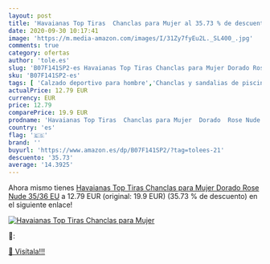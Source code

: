 ```yaml
---
layout: post
title: 'Havaianas Top Tiras  Chanclas para Mujer al 35.73 % de descuento'
date: 2020-09-30 10:17:41
image: 'https://m.media-amazon.com/images/I/31Zy7fyEu2L._SL400_.jpg'
comments: true
category: ofertas
author: 'tole.es'
slug: 'B07F141SP2-es Havaianas Top Tiras Chanclas para Mujer Dorado Rose Nude...'
sku: 'B07F141SP2-es'
tags: [ 'Calzado deportivo para hombre','Chanclas y sandalias de piscina para hombre','Sandalias de vestir para hombre','Zapatillas y calzado deportivo para hombre','Zapatos','Zapatos para hombre','Zapatos y complementos','chanclas', ]
actualPrice: 12.79 EUR
currency: EUR
price: 12.79
comparePrice: 19.9 EUR
prodname: 'Havaianas Top Tiras  Chanclas para Mujer  Dorado  Rose Nude   35/36 EU'
country: 'es'
flag: '🇪🇸'
brand: ''
buyurl: 'https://www.amazon.es/dp/B07F141SP2/?tag=tolees-21'
descuento: '35.73'
average: '14.3925'
---
```


Ahora mismo tienes [Havaianas Top Tiras  Chanclas para Mujer  Dorado  Rose Nude   35/36 EU](https://www.amazon.es/dp/B07F141SP2/?tag=tolees-21) a 12.79 EUR (original: 19.9 EUR) (35.73 %  de descuento) en el siguiente enlace!

[![Havaianas Top Tiras  Chanclas para Mujer](https://m.media-amazon.com/images/I/31Zy7fyEu2L._SL400_.jpg)](https://www.amazon.es/dp/B07F141SP2/?tag=tolees-21)

🔎:


[🛒 Visítala!!!](https://www.amazon.es/dp/B07F141SP2/?tag=tolees-21)
